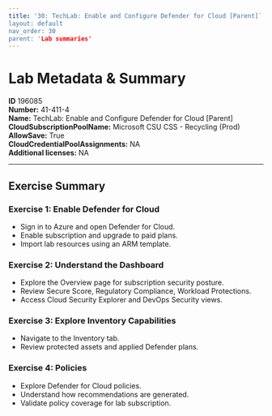 ```yaml
---
title: '30: TechLab: Enable and Configure Defender for Cloud [Parent]` 
layout: default
nav_order: 30
parent: 'Lab summaries'
--- 
```


# Lab Metadata & Summary

**ID** 196085  
**Number:** 41-411-4  
**Name:** TechLab: Enable and Configure Defender for Cloud [Parent]  
**CloudSubscriptionPoolName:** Microsoft CSU CSS - Recycling (Prod)  
**AllowSave:** True  
**CloudCredentialPoolAssignments:** NA  
**Additional licenses:** NA  

---

## Exercise Summary

### Exercise 1: Enable Defender for Cloud
- Sign in to Azure and open Defender for Cloud.  
- Enable subscription and upgrade to paid plans.  
- Import lab resources using an ARM template.  

### Exercise 2: Understand the Dashboard
- Explore the Overview page for subscription security posture.  
- Review Secure Score, Regulatory Compliance, Workload Protections.  
- Access Cloud Security Explorer and DevOps Security views.  

### Exercise 3: Explore Inventory Capabilities
- Navigate to the Inventory tab.  
- Review protected assets and applied Defender plans.  

### Exercise 4: Policies
- Explore Defender for Cloud policies.  
- Understand how recommendations are generated.  
- Validate policy coverage for lab subscription.  
